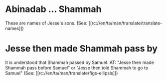 # Abinadab ... Shammah

These are names of Jesse's sons. (See: [[rc://en/ta/man/translate/translate-names]])

# Jesse then made Shammah pass by

It is understood that Shammah passed by Samuel. AT: "Jesse then made Shammah pass before Samuel" or "Jesse then told Shammah to go to Samuel" (See: [[rc://en/ta/man/translate/figs-ellipsis]])

